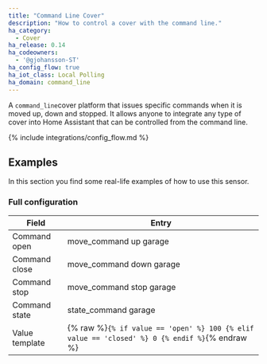 ```yaml
---
title: "Command Line Cover"
description: "How to control a cover with the command line."
ha_category:
  - Cover
ha_release: 0.14
ha_codeowners:
  - '@gjohansson-ST'
ha_config_flow: true
ha_iot_class: Local Polling
ha_domain: command_line
---
```


A `command_line`cover platform that issues specific commands when it is moved up, down and stopped. It allows anyone to integrate any type of cover into Home Assistant that can be controlled from the command line.

{% include integrations/config_flow.md %}

## Examples

In this section you find some real-life examples of how to use this sensor.

### Full configuration

| Field | Entry |
| --- | --- |
| Command open | move_command up garage |
| Command close | move_command down garage |
| Command stop | move_command stop garage |
| Command state | state_command garage |
| Value template | {% raw %}`{% if value == 'open' %} 100 {% elif value == 'closed' %} 0 {% endif %}`{% endraw %} |
